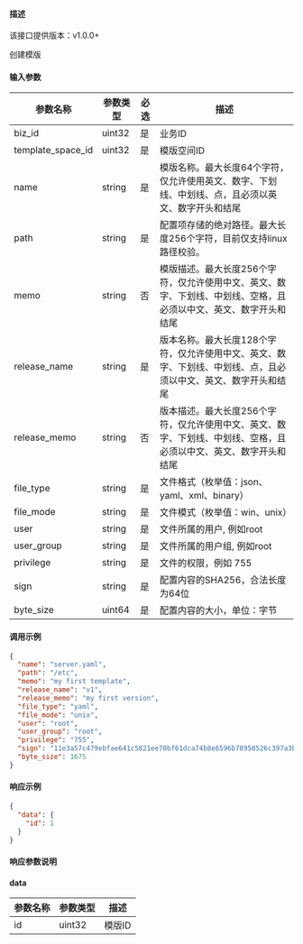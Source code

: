 #### 描述

该接口提供版本：v1.0.0+

创建模版

#### 输入参数

| 参数名称          | 参数类型 | 必选 | 描述                                                         |
| ----------------- | -------- | ---- | ------------------------------------------------------------ |
| biz_id            | uint32   | 是   | 业务ID                                                       |
| template_space_id | uint32   | 是   | 模版空间ID                                                   |
| name              | string   | 是   | 模版名称。最大长度64个字符，仅允许使用英文、数字、下划线、中划线、点，且必须以英文、数字开头和结尾 |
| path              | string   | 是   | 配置项存储的绝对路径。最大长度256个字符，目前仅支持linux路径校验。 |
| memo              | string   | 否   | 模版描述。最大长度256个字符，仅允许使用中文、英文、数字、下划线、中划线、空格，且必须以中文、英文、数字开头和结尾 |
| release_name      | string   | 是   | 版本名称。最大长度128个字符，仅允许使用中文、英文、数字、下划线、中划线、点，且必须以中文、英文、数字开头和结尾 |
| release_memo      | string   | 否   | 版本描述。最大长度256个字符，仅允许使用中文、英文、数字、下划线、中划线、空格，且必须以中文、英文、数字开头和结尾 |
| file_type         | string   | 是   | 文件格式（枚举值：json、yaml、xml、binary）                  |
| file_mode         | string   | 是   | 文件模式（枚举值：win、unix）                                |
| user              | string   | 是   | 文件所属的用户, 例如root                                     |
| user_group        | string   | 是   | 文件所属的用户组, 例如root                                   |
| privilege         | string   | 是   | 文件的权限，例如 755                                         |
| sign              | string   | 是   | 配置内容的SHA256，合法长度为64位                             |
| byte_size         | uint64   | 是   | 配置内容的大小，单位：字节                                   |

#### 调用示例

```json
{
  "name": "server.yaml",
  "path": "/etc",
  "memo": "my first template",
  "release_name": "v1",
  "release_memo": "my first version",
  "file_type": "yaml",
  "file_mode": "unix",
  "user": "root",
  "user_group": "root",
  "privilege": "755",
  "sign": "11e3a57c479ebfae641c5821ee70bf61dca74b8e6596b78950526c397a3bfe6b",
  "byte_size": 1675
}
```

#### 响应示例

```json
{
  "data": {
    "id": 1
  }
}
```

#### 响应参数说明

#### data

| 参数名称 | 参数类型 | 描述   |
| -------- | -------- | ------ |
| id       | uint32   | 模版ID |

